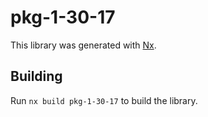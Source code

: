 # pkg-1-30-17

This library was generated with [Nx](https://nx.dev).

## Building

Run `nx build pkg-1-30-17` to build the library.
